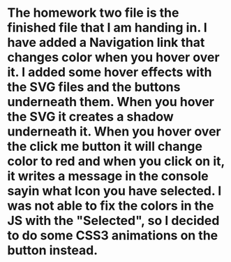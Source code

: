 # The homework two file is the finished file that I am handing in. I have added a Navigation link that changes color when you hover over it. I added some hover effects with the SVG files and the buttons underneath them. When you hover the SVG it creates a shadow underneath it. When you hover over the click me button it will change color to red and when you click on it, it writes a message in the console sayin what Icon you have selected. I was not able to fix the colors in the JS with the "Selected", so I decided to do some CSS3 animations on the button instead.
